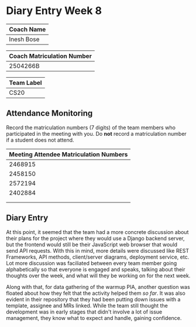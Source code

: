 # Diary Entry Week 8

| Coach Name |
| ---------- |
| Inesh Bose |

| Coach Matriculation Number |
| -------------------------- |
| 2504266B                   |

| Team Label |
| ---------- |
| CS20       |

## Attendance Monitoring

Record the matriculation numbers (7 digits) of the team members who participated in the meeting with you.  Do **not** record a matriculation number if a student does not attend.

| Meeting Attendee Matriculation Numbers |
| -------------------------------------- |
| 2468915                                |
| 2458150                                |
| 2572194                                |
| 2402884                                |
|                                        |
|                                        |

## Diary Entry

<!-- Diary entries are marked on a pass/fail basis and are intended to help you build evidence for designing your PIA. If you make a reasonable attempt at the diary each week then you will receive the full mark for the diary. Use the diary to record your observations about the Level 3 Team Projects. Each diary entry should describe issues that you were asked to help with during the laboratory by your project team and the advice you gave to resolve the problem. Consider how the evidence from the diary entry might inform the design of your PIA, as well as any recommendations for changing the delivery of the course in light of the issue raised. -->

At this point, it seemed that the team had a more concrete discussion about their plans for the project where they would use a Django backend server, but the frontend would still be their JavaScript web browser that would send API requests. With this in mind, more details were discussed like REST Frameworks, API methods, client/server diagrams, deployment service, etc. Lot more discussion was faciliated between every team member going alphabetically so that everyone is engaged and speaks, talking about their thoughts over the week, and what will they be working on for the next week.

Along with that, for data gathering of the warmup PIA, another question was floated about how they felt that the activity helped them *so far*. It was also evident in their repository that they had been putting down issues with a template, assignee and MRs linked. While the team still thought the development was in early stages that didn't involve a lot of issue management, they know what to expect and handle, gaining confidence.
